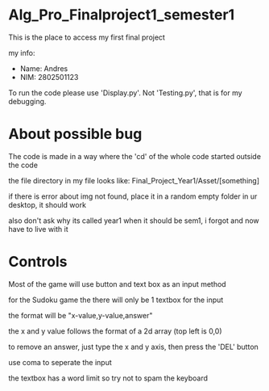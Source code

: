 # Alg_Pro_Finalproject1_semester1
  <p>This is the  place to access my first final project</p>
  <p>my info:</p>
  <ul>
    <li>Name: Andres</li>
    <li>NIM: 2802501123</li>
  </ul>
  <p>To run the code please use 'Display.py'. Not 'Testing.py', that is for my debugging.</p>

<h1>About possible bug</h1>
  <p>The code is made in a way where the 'cd' of the whole code started outside the code</p>
  <p>the file directory in my file looks like: Final_Project_Year1/Asset/[something]</p>
  <p>if there is error about img not found, place it in a random empty folder in ur desktop, it should work</p>
  <p>also don't ask why its called year1 when it should be sem1, i forgot and now have to live with it</p>

<h1>Controls</h1>
  <p>Most of the game will use button and text box as an input method</p>
  <p>for the Sudoku game the there will only be 1 textbox for the input</p>
  <p>the format will be "x-value,y-value,answer"</p>
  <p>the x and y value follows the format of a 2d array (top left is 0,0)</p>
  <p>to remove an answer, just type the x and y axis, then press the 'DEL' button</p>
  <p>use coma to seperate the input</p>
  <p>the textbox has a word limit so try not to spam the keyboard</p>
